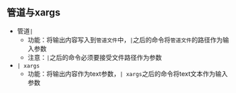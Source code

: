 ## 管道与xargs
* 管道`|`
    * 功能：将输出内容写入到`管道文件`中，`|`之后的命令将`管道文件`的路径作为输入参数
    * 注意：`|`之后的命令必须要接受文件路径作为参数
* `| xargs`
    * 功能：将输出内容作为text参数，`| xargs`之后的命令将text文本作为输入参数 